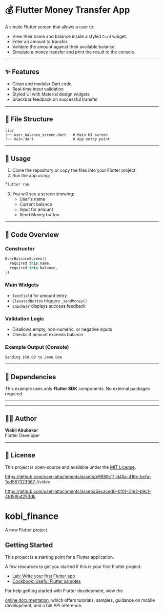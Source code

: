 # 💰 Flutter Money Transfer App

A simple Flutter screen that allows a user to:

- View their name and balance inside a styled `Card` widget.
- Enter an amount to transfer.
- Validate the amount against their available balance.
- Simulate a money transfer and print the result to the console.

---

## ✨ Features

- Clean and modular Dart code
- Real-time input validation
- Styled UI with Material design widgets
- Snackbar feedback on successful transfer

---

## 📁 File Structure

```
lib/
├── user_balance_screen.dart   # Main UI screen
└── main.dart                  # App entry point
```

---

## 🧪 Usage

1. Clone the repository or copy the files into your Flutter project.
2. Run the app using:
```bash
flutter run
```
3. You will see a screen showing:
   - User's name
   - Current balance
   - Input for amount
   - Send Money button

---

## 🧱 Code Overview

### Constructor
```dart
UserBalanceScreen({
  required this.name,
  required this.balance,
})
```

### Main Widgets
- `TextField` for amount entry
- `ElevatedButton` triggers `_sendMoney()`
- `SnackBar` displays success feedback

### Validation Logic
- Disallows empty, non-numeric, or negative inputs
- Checks if amount exceeds balance

### Example Output (Console)
```
Sending $50.00 to Jane Doe
```

---

## 🔧 Dependencies
This example uses only **Flutter SDK** components. No external packages required.

---


---

## 👨‍💻 Author
**Wakil Abubakar**  
Flutter Developer

---

## 📄 License
This project is open-source and available under the [MIT License](LICENSE).

https://github.com/user-attachments/assets/e9989c11-d45a-416c-bcfa-1ed567323367
//video


https://github.com/user-attachments/assets/5ecaced0-0f01-41e2-b9c1-4fd59b4253db





# kobi_finance

A new Flutter project.

## Getting Started

This project is a starting point for a Flutter application.

A few resources to get you started if this is your first Flutter project:

- [Lab: Write your first Flutter app](https://docs.flutter.dev/get-started/codelab)
- [Cookbook: Useful Flutter samples](https://docs.flutter.dev/cookbook)

For help getting started with Flutter development, view the



[online documentation](https://docs.flutter.dev/), which offers tutorials,
samples, guidance on mobile development, and a full API reference.

